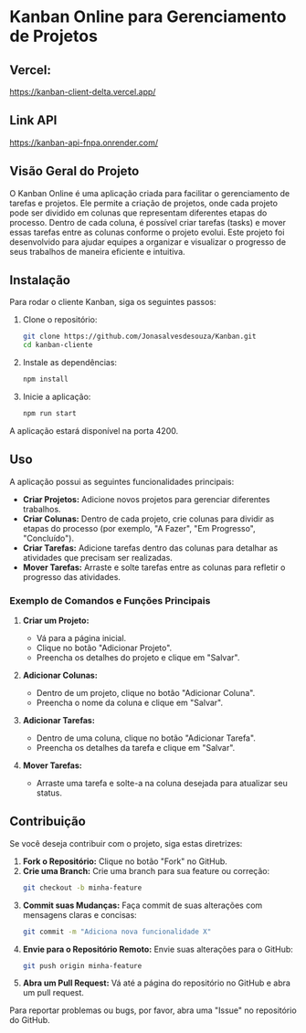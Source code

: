 # Kanban Online para Gerenciamento de Projetos

## Vercel:

https://kanban-client-delta.vercel.app/

## Link API

https://kanban-api-fnpa.onrender.com/

## Visão Geral do Projeto

O Kanban Online é uma aplicação criada para facilitar o gerenciamento de tarefas e projetos. Ele permite a criação de projetos, onde cada projeto pode ser dividido em colunas que representam diferentes etapas do processo. Dentro de cada coluna, é possível criar tarefas (tasks) e mover essas tarefas entre as colunas conforme o projeto evolui. Este projeto foi desenvolvido para ajudar equipes a organizar e visualizar o progresso de seus trabalhos de maneira eficiente e intuitiva.

## Instalação

Para rodar o cliente Kanban, siga os seguintes passos:

1. Clone o repositório:

   ```bash
   git clone https://github.com/Jonasalvesdesouza/Kanban.git
   cd kanban-cliente
   ```

2. Instale as dependências:

   ```bash
   npm install
   ```

3. Inicie a aplicação:
   ```bash
   npm run start
   ```

A aplicação estará disponível na porta 4200.

## Uso

A aplicação possui as seguintes funcionalidades principais:

- **Criar Projetos:** Adicione novos projetos para gerenciar diferentes trabalhos.
- **Criar Colunas:** Dentro de cada projeto, crie colunas para dividir as etapas do processo (por exemplo, "A Fazer", "Em Progresso", "Concluído").
- **Criar Tarefas:** Adicione tarefas dentro das colunas para detalhar as atividades que precisam ser realizadas.
- **Mover Tarefas:** Arraste e solte tarefas entre as colunas para refletir o progresso das atividades.

### Exemplo de Comandos e Funções Principais

1. **Criar um Projeto:**

   - Vá para a página inicial.
   - Clique no botão "Adicionar Projeto".
   - Preencha os detalhes do projeto e clique em "Salvar".

2. **Adicionar Colunas:**

   - Dentro de um projeto, clique no botão "Adicionar Coluna".
   - Preencha o nome da coluna e clique em "Salvar".

3. **Adicionar Tarefas:**

   - Dentro de uma coluna, clique no botão "Adicionar Tarefa".
   - Preencha os detalhes da tarefa e clique em "Salvar".

4. **Mover Tarefas:**
   - Arraste uma tarefa e solte-a na coluna desejada para atualizar seu status.

## Contribuição

Se você deseja contribuir com o projeto, siga estas diretrizes:

1. **Fork o Repositório:** Clique no botão "Fork" no GitHub.
2. **Crie uma Branch:** Crie uma branch para sua feature ou correção:
   ```bash
   git checkout -b minha-feature
   ```
3. **Commit suas Mudanças:** Faça commit de suas alterações com mensagens claras e concisas:
   ```bash
   git commit -m "Adiciona nova funcionalidade X"
   ```
4. **Envie para o Repositório Remoto:** Envie suas alterações para o GitHub:
   ```bash
   git push origin minha-feature
   ```
5. **Abra um Pull Request:** Vá até a página do repositório no GitHub e abra um pull request.

Para reportar problemas ou bugs, por favor, abra uma "Issue" no repositório do GitHub.

